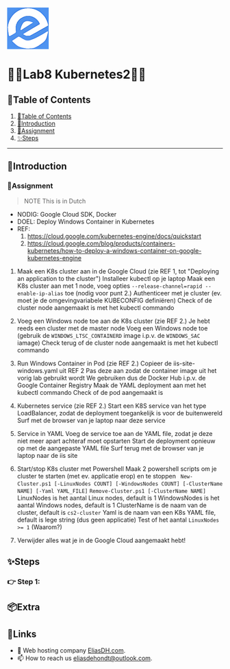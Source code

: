 ![logo](/Images/logo.png)
# 💙🤍Lab8 Kubernetes2🤍💙

## 📘Table of Contents

1. [📘Table of Contents](#📘table-of-contents)
2. [🖖Introduction](#🖖introduction)
3. [📝Assignment](#📝assignment)
4. [✨Steps](#✨steps)

---

## 🖖Introduction



### 📝Assignment 
> NOTE This is in Dutch

- NODIG: Google Cloud SDK, Docker
- DOEL: Deploy Windows Container in Kubernetes
- REF:
    1. https://cloud.google.com/kubernetes-engine/docs/quickstart
	2. https://cloud.google.com/blog/products/containers-kubernetes/how-to-deploy-a-windows-container-on-google-kubernetes-engine

1. Maak een K8s cluster aan in de Google Cloud (zie REF 1, tot "Deploying an application to the cluster")
  Installeer kubectl op je laptop
  Maak een K8s cluster aan met 1 node, voeg opties `--release-channel=rapid --enable-ip-alias` toe (nodig voor punt 2.)
  Authenticeer met je cluster (ev. moet je de omgevingvariabele KUBECONFIG definiëren)
  Check of de cluster node aangemaakt is met het kubectl commando
  
2. Voeg een Windows node toe aan de K8s cluster (zie REF 2.)
  Je hebt reeds een cluster met de master node
  Voeg een Windows node toe (gebruik de `WINDOWS_LTSC_CONTAINERD` image i.p.v. de `WINDOWS_SAC` iamage)
  Check terug of de cluster node aangemaakt is met het kubectl commando

3. Run Windows Container in Pod (zie REF 2.)
  Copieer de iis-site-windows.yaml uit REF 2
  Pas deze aan zodat de container image uit het vorig lab gebruikt wordt
  We gebruiken dus de Docker Hub i.p.v. de Google Container Registry
  Maak de YAML deployment aan met het kubectl commando
  Check of de pod aangemaakt is
  
4. Kubernetes service (zie REF 2.)
  Start een K8S service van het type LoadBalancer, zodat de deployment toegankelijk is voor de buitenwereld
  Surf met de browser van je laptop naar deze service
  
5. Service in YAML
  Voeg de service toe aan de YAML file, zodat je deze niet meer apart achteraf moet opstarten
  Start de deployment opnieuw op met de aangepaste YAML file
  Surf terug met de browser van je laptop naar de iis site
  
6. Start/stop K8s cluster met Powershell
Maak 2 powershell scripts om je cluster te starten (met ev. applicatie erop) en te stoppen
 ` New-Cluster.ps1 [-LinuxNodes COUNT] [-WindowsNodes COUNT] [-ClusterName NAME] [-Yaml YAML_FILE]`
  `Remove-Cluster.ps1 [-ClusterName NAME]`
	LinuxNodes is het aantal Linux nodes, default is 1
	WindowsNodes is het aantal Windows nodes, default is 1
	ClusterName is de naam van de cluster, default is `cs2-cluster`
	Yaml is de naam van een K8s YAML file, default is lege string (dus geen applicatie)
  Test of het aantal `LinuxNodes >= 1` (Waarom?)

7. Verwijder alles wat je in de Google Cloud aangemaakt hebt!


## ✨Steps

### 👉 Step 1: 

## 📦Extra


## 🔗Links
- 👯 Web hosting company [EliasDH.com](https://eliasdh.com).
- 📫 How to reach us eliasdehondt@outlook.com.